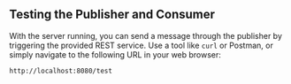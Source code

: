 ## Testing the Publisher and Consumer

With the server running, you can send a message through the publisher by triggering the provided REST service. Use a tool like `curl` or Postman, or simply navigate to the following URL in your web browser:

```bash
http://localhost:8080/test
